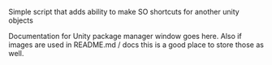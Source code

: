 Simple script that adds ability to make SO shortcuts for another unity objects

Documentation for Unity package manager window goes here.
Also if images are used in README.md / docs this is a good place to store those as well.

